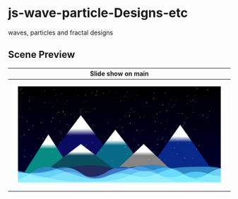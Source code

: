 # js-wave-particle-Designs-etc
waves, particles and fractal designs


## Scene Preview
Slide show on main         |
:-------------------------:|
![Template preview](https://github.com/CTzatzakis/js-Scene-Wave-Snow-Mountains/raw/main/resources/img/preView.png)  |


